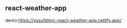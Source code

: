 react-weather-app
-------------------------------------------------------------------------------------------------------------------------

demo:https://yusufdmrc-react-weather-app.netlify.app/
